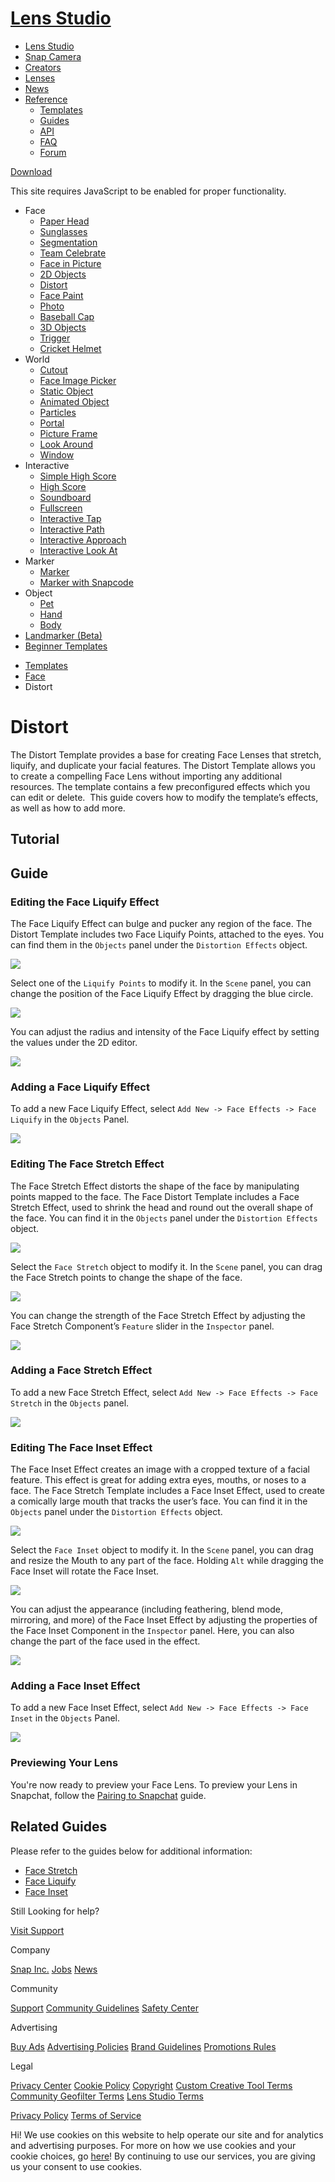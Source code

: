 # [Lens Studio](/)

  - [Lens Studio](/)
  - [Snap Camera](/snap-camera)
  - [Creators](/creators)
  - [Lenses](/lenses)
  - [News](/news)
  - [Reference](#)
      - [Templates](/templates)
      - [Guides](/guides)
      - [API](/api)
      - [FAQ](/support)
      - [Forum](https://support.lensstudio.com/hc/en-us/community/topics)

[Download](/download)

[](#) [](#)

This site requires JavaScript to be enabled for proper functionality.

  - Face
      - [Paper Head](/templates/face/paper-head)
      - [Sunglasses](/templates/face/sunglasses)
      - [Segmentation](/templates/face/segmentation)
      - [Team Celebrate](/templates/face/team-celebrate)
      - [Face in Picture](/templates/face/face-in-picture)
      - [2D Objects](/templates/face/2d-objects)
      - [Distort](/templates/face/distort)
      - [Face Paint](/templates/face/face-paint)
      - [Photo](/templates/face/photo)
      - [Baseball Cap](/templates/face/baseball-cap)
      - [3D Objects](/templates/face/3d-objects)
      - [Trigger](/templates/face/trigger)
      - [Cricket Helmet](/templates/face/cricket-helmet)
  - World
      - [Cutout](/templates/world/cutout)
      - [Face Image Picker](/templates/world/face-image-picker)
      - [Static Object](/templates/world/static-object)
      - [Animated Object](/templates/world/animated-object)
      - [Particles](/templates/world/particles)
      - [Portal](/templates/world/portal)
      - [Picture Frame](/templates/world/picture-frame)
      - [Look Around](/templates/world/look-around)
      - [Window](/templates/world/window)
  - Interactive
      - [Simple High Score](/templates/interactive/simple-high-score)
      - [High Score](/templates/interactive/high-score)
      - [Soundboard](/templates/interactive/soundboard)
      - [Fullscreen](/templates/interactive/fullscreen)
      - [Interactive Tap](/templates/interactive/interactive-tap)
      - [Interactive Path](/templates/interactive/interactive-path)
      - [Interactive
        Approach](/templates/interactive/interactive-approach)
      - [Interactive Look
        At](/templates/interactive/interactive-look-at)
  - Marker
      - [Marker](/templates/marker/marker)
      - [Marker with Snapcode](/templates/marker/marker-with-snapcode)
  - Object
      - [Pet](/templates/object/pet)
      - [Hand](/templates/object/hand)
      - [Body](/templates/object/body)
  - [Landmarker (Beta)](/templates/landmarker)
  - [Beginner Templates](/templates/beginner-templates)

<!-- end list -->

  - [Templates](/templates)
  - [Face](/templates/face)
  - Distort

# Distort

The Distort Template provides a base for creating Face Lenses that
stretch, liquify, and duplicate your facial features. The Distort
Template allows you to create a compelling Face Lens without importing
any additional resources. The template contains a few preconfigured
effects which you can edit or delete.  This guide covers how to modify
the template’s effects, as well as how to add more.  

## Tutorial

## Guide

### Editing the Face Liquify Effect

The Face Liquify Effect can bulge and pucker any region of the face. The
Distort Template includes two Face Liquify Points, attached to the eyes.
You can find them in the `Objects` panel under the `Distortion Effects`
object.

![](https://storage.googleapis.com/snapchat-lens-assets/f1a09194-f02d-43ed-92b8-62e843179ff0/lensStudio/Templates/img_new/distort_object_show_face_liquify.png)

Select one of the `Liquify Points` to modify it. In the
`Scene` panel, you can change the position of the Face Liquify Effect
by dragging the blue circle.

![](https://storage.googleapis.com/snapchat-lens-assets/f1a09194-f02d-43ed-92b8-62e843179ff0/lensStudio/Templates/img_new/distort_position_liquify_points.gif)

You can adjust the radius and intensity of the Face Liquify effect
by setting the values under the 2D editor. 

![](https://storage.googleapis.com/snapchat-lens-assets/f1a09194-f02d-43ed-92b8-62e843179ff0/lensStudio/Templates/img_new/distort_position_adjust_radius_intensity_liquify_points.gif)

### Adding a Face Liquify Effect

To add a new Face Liquify Effect, select `Add New -> Face Effects ->
Face Liquify` in the `Objects` Panel.

![](https://storage.googleapis.com/snapchat-lens-assets/f1a09194-f02d-43ed-92b8-62e843179ff0/lensStudio/Guides/x7yZgWpMpDYXNbm_Face/img_new/face_distort_liquify_add.gif)

### Editing The Face Stretch Effect

The Face Stretch Effect distorts the shape of the face by manipulating
points mapped to the face. The Face Distort Template includes a Face
Stretch Effect, used to shrink the head and round out the overall shape
of the face. You can find it in the `Objects` panel under the
` Distortion Effects  `object.

![](https://storage.googleapis.com/snapchat-lens-assets/f1a09194-f02d-43ed-92b8-62e843179ff0/lensStudio/Templates/img_new/distort_object_show_face_stretch.png)

Select the `Face Stretch` object to modify it. In the `Scene` panel, you
can drag the Face Stretch points to change the shape of the face.

![](https://storage.googleapis.com/snapchat-lens-assets/f1a09194-f02d-43ed-92b8-62e843179ff0/lensStudio/Templates/img_new/distort_position_face_stretch_adjust.gif)

You can change the strength of the Face Stretch Effect by adjusting the
Face Stretch Component’s `Feature` slider in the `Inspector` panel.

![](https://storage.googleapis.com/snapchat-lens-assets/f1a09194-f02d-43ed-92b8-62e843179ff0/lensStudio/Templates/img_new/distort_position_face_stretch_intensity.gif)

### Adding a Face Stretch Effect

To add a new Face Stretch Effect, select `Add New -> Face Effects ->
Face Stretch` in the `Objects` panel.  

![](https://storage.googleapis.com/snapchat-lens-assets/f1a09194-f02d-43ed-92b8-62e843179ff0/lensStudio/Guides/x7yZgWpMpDYXNbm_Face/img_new/face_distort_stretch_add.gif)

### Editing The Face Inset Effect

The Face Inset Effect creates an image with a cropped texture of a
facial feature. This effect is great for adding extra eyes, mouths, or
noses to a face. The Face Stretch Template includes a Face Inset Effect,
used to create a comically large mouth that tracks the user’s face. You
can find it in the `Objects` panel under the `Distortion Effects`
object.

![](https://storage.googleapis.com/snapchat-lens-assets/f1a09194-f02d-43ed-92b8-62e843179ff0/lensStudio/Templates/img_new/distort_object_show_face_inset.png)

Select the `Face Inset` object to modify it. In the `Scene` panel, you
can drag and resize the Mouth to any part of the face. Holding `Alt`
while dragging the Face Inset will rotate the Face Inset. 

![](https://storage.googleapis.com/snapchat-lens-assets/f1a09194-f02d-43ed-92b8-62e843179ff0/lensStudio/Templates/img_new/distort_position_face_inset_modify.gif)

You can adjust the appearance (including feathering, blend mode,
mirroring, and more) of the Face Inset Effect by adjusting the
properties of the Face Inset Component in the `Inspector` panel. Here,
you can also change the part of the face used in the effect.

![](https://storage.googleapis.com/snapchat-lens-assets/f1a09194-f02d-43ed-92b8-62e843179ff0/lensStudio/Templates/img_new/distort_position_face_inset_inspector_setting.gif)

### Adding a Face Inset Effect

To add a new Face Inset Effect, select `Add New -> Face Effects -> Face
Inset` in the `Objects` Panel.

![](https://storage.googleapis.com/snapchat-lens-assets/f1a09194-f02d-43ed-92b8-62e843179ff0/lensStudio/Guides/x7yZgWpMpDYXNbm_Face/img_new/face_distort_inset_add.gif)

### Previewing Your Lens

You're now ready to preview your Face Lens. To preview your Lens in
Snapchat, follow the [Pairing to
Snapchat](https://lensstudio.snapchat.com/guides/general/pairing-to-snapchat)
guide.

## Related Guides

Please refer to the guides below for additional information:

  - [Face Stretch](/guides/face/face-effects/face-stretch)
  - [Face Liquify](/guides/face/face-effects/face-liquify)
  - [Face Inset](/guides/face/face-effects/face-inset)

Still Looking for help?

[Visit Support](/support)

Company

[Snap Inc.](https://www.snap.com/) [Jobs](https://www.snap.com/jobs/)
[News](https://www.snap.com/news/)

Community

[Support](https://support.snapchat.com/) [Community
Guidelines](https://support.snapchat.com/a/guidelines) [Safety
Center](https://www.snapchat.com/safety)

Advertising

[Buy Ads](https://www.snapchat.com/ads) [Advertising
Policies](https://www.snap.com/ad-policies/) [Brand
Guidelines](https://www.snap.com/brand-guidelines/) [Promotions
Rules](https://support.snapchat.com/a/promotions-rules)

Legal

[Privacy Center](https://www.snap.com/privacy/privacy-center/) [Cookie
Policy](https://www.snap.com/cookie-policy/)
[Copyright](https://support.snapchat.com/co/report-copyright) [Custom
Creative Tool
Terms](https://www.snap.com/en-US/terms/custom-creative-tools/)
[Community Geofilter Terms](https://www.snapchat.com/create/terms.html)
[Lens Studio Terms](https://www.snap.com/terms/lens-studio-terms/)

[Privacy Policy](https://www.snap.com/privacy/privacy-policy/) [Terms of
Service](https://www.snap.com/terms/)

Hi\! We use cookies on this website to help operate our site and for
analytics and advertising purposes. For more on how we use cookies and
your cookie choices, go [here](https://www.snap.com/cookie-policy/)\! By
continuing to use our services, you are giving us your consent to use
cookies.
